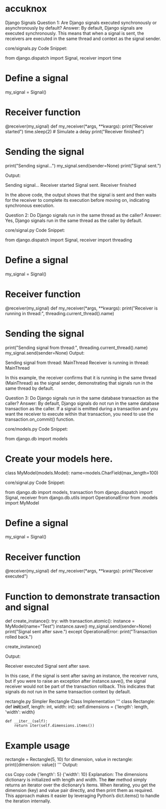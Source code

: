 # accuknox

Django Signals
Question 1: Are Django signals executed synchronously or asynchronously by default?
Answer: By default, Django signals are executed synchronously. This means that when a signal is sent, the receivers are executed in the same thread and context as the signal sender.

core/signals.py
Code Snippet:

from django.dispatch import Signal, receiver
import time

# Define a signal
my_signal = Signal()

# Receiver function
@receiver(my_signal)
def my_receiver(*args, **kwargs):
    print("Receiver started")
    time.sleep(2)  # Simulate a delay
    print("Receiver finished")

# Sending the signal
print("Sending signal...")
my_signal.send(sender=None)
print("Signal sent.")

Output:

Sending signal...
Receiver started
Signal sent.
Receiver finished

In the above code, the output shows that the signal is sent and then waits for the receiver to complete its execution before moving on, indicating synchronous execution.

Question 2: Do Django signals run in the same thread as the caller?
Answer: Yes, Django signals run in the same thread as the caller by default.


core/signal.py
Code Snippet:

from django.dispatch import Signal, receiver
import threading

# Define a signal
my_signal = Signal()

# Receiver function
@receiver(my_signal)
def my_receiver(*args, **kwargs):
    print("Receiver is running in thread:", threading.current_thread().name)

# Sending the signal
print("Sending signal from thread:", threading.current_thread().name)
my_signal.send(sender=None)
Output:

Sending signal from thread: MainThread
Receiver is running in thread: MainThread

In this example, the receiver confirms that it is running in the same thread (MainThread) as the signal sender, demonstrating that signals run in the same thread by default.

Question 3: Do Django signals run in the same database transaction as the caller?
Answer: By default, Django signals do not run in the same database transaction as the caller. If a signal is emitted during a transaction and you want the receiver to execute within that transaction, you need to use the transaction.on_commit() function.

core/models.py
Code Snippet:

from django.db import models

# Create your models here.
class MyModel(models.Model):
    name=models.CharField(max_length=100)

core/signal.py
Code Snippet:

from django.db import models, transaction
from django.dispatch import Signal, receiver
from django.db.utils import OperationalError
from .models import MyModel
# Define a signal
my_signal = Signal()

# Receiver function
@receiver(my_signal)
def my_receiver(*args, **kwargs):
    print("Receiver executed")


# Function to demonstrate transaction and signal
def create_instance():
    try:
        with transaction.atomic():
            instance = MyModel(name="Test")
            instance.save()
            my_signal.send(sender=None)
            print("Signal sent after save.")
    except OperationalError:
        print("Transaction rolled back.")

create_instance()

Output:

Receiver executed
Signal sent after save.

In this case, if the signal is sent after saving an instance, the receiver runs, but if you were to raise an exception after instance.save(), the signal receiver would not be part of the transaction rollback. This indicates that signals do not run in the same transaction context by default.

rectangle.py
Simpler Rectangle Class Implementation
'''
class Rectangle:
    def __init__(self, length: int, width: int):
        self.dimensions = {'length': length, 'width': width}

    def __iter__(self):
        return iter(self.dimensions.items())

# Example usage
rectangle = Rectangle(5, 10)
for dimension, value in rectangle:
    print({dimension: value})
'''
Output:

css
Copy code
{'length': 5}
{'width': 10}
Explanation:
The dimensions dictionary is initialized with length and width.
The __iter__ method simply returns an iterator over the dictionary’s items.
When iterating, you get the dimension (key) and value pair directly, and then print them as required.
This approach makes it easier by leveraging Python’s dict.items() to handle the iteration internally.
